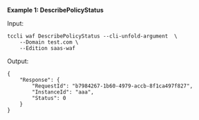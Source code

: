 **Example 1: DescribePolicyStatus**



Input: 

```
tccli waf DescribePolicyStatus --cli-unfold-argument  \
    --Domain test.com \
    --Edition saas-waf
```

Output: 
```
{
    "Response": {
        "RequestId": "b7984267-1b60-4979-accb-8f1ca497f827",
        "InstanceId": "aaa",
        "Status": 0
    }
}
```

